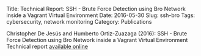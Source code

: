 Title: Technical Report: SSH - Brute Force Detection using Bro Network inside a Vagrant Virtual Environment
Date: 2016-05-30
Slug: ssh-bro
Tags: cybersecurity, network monitoring
Category: Publications

Christopher De Jesús and Humberto Ortiz-Zuazaga (2016):
SSH - Brute Force Detection using Bro Network
inside a Vagrant Virtual Environment
Technical report
[available online]({static}/images/Technical_Report__SSH_Detection_using_Bro_Network_inside_a_Vagrant_Virtual_Environment.pdf)
